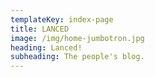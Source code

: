 ```yaml
---
templateKey: index-page
title: LANCED
image: /img/home-jumbotron.jpg
heading: Lanced!
subheading: The people's blog.
---
```

